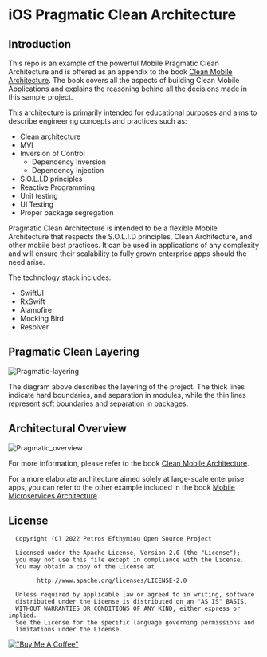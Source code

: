 iOS Pragmatic Clean Architecture
=========================================
Introduction
------------
This repo is an example of the powerful Mobile Pragmatic Clean Architecture and is offered as an appendix to the book [Clean Mobile Architecture](https://www.petrosefthymiou.com/product-page). The book covers all the aspects of building Clean Mobile Applications and explains the reasoning behind all the decisions made in this sample project.

This architecture is primarily intended for educational purposes and aims to describe engineering concepts and practices such as:

* Clean architecture
* MVI
* Inversion of Control
  * Dependency Inversion
  * Dependency Injection
* S.O.L.I.D principles
* Reactive Programming
* Unit testing
* UI Testing
* Proper package segregation


Pragmatic Clean Architecture is intended to be a flexible Mobile Architecture that respects the S.O.L.I.D principles, Clean Architecture, and other mobile best practices. It can be used in applications of any complexity and will ensure their scalability to fully grown enterprise apps should the need arise.

The technology stack includes:
* SwiftUI
* RxSwift
* Alamofire
* Mocking Bird
* Resolver


Pragmatic Clean Layering
--------------
![Pragmatic-layering](https://user-images.githubusercontent.com/98778003/162454704-385f93da-9f5e-4ece-9194-45de35f6cdcd.png)



The diagram above describes the layering of the project. The thick lines indicate hard boundaries, and separation in modules, while the thin lines represent soft boundaries and separation in packages.

Architectural Overview
---------------
![Pragmatic_overview](https://user-images.githubusercontent.com/98778003/162454307-2e7e64c3-bbeb-4c18-b7a6-93be578f7309.png)


For more information, please refer to the book [Clean Mobile Architecture](https://www.petrosefthymiou.com/product-page).


For a more elaborate architecture aimed solely at large-scale enterprise apps, you can refer to the other example included in the book [Mobile Microservices Architecture](https://github.com/petros-efthymiou/Mobile-iOS-Microservices-Architecture).

License
--------
```
  Copyright (C) 2022 Petros Efthymiou Open Source Project

  Licensed under the Apache License, Version 2.0 (the "License");
  you may not use this file except in compliance with the License.
  You may obtain a copy of the License at

        http://www.apache.org/licenses/LICENSE-2.0

  Unless required by applicable law or agreed to in writing, software
  distributed under the License is distributed on an "AS IS" BASIS,
  WITHOUT WARRANTIES OR CONDITIONS OF ANY KIND, either express or implied.
  See the License for the specific language governing permissions and
  limitations under the License.
  ```

[!["Buy Me A Coffee"](https://www.buymeacoffee.com/assets/img/custom_images/orange_img.png)](https://www.buymeacoffee.com/petrosefth)



